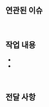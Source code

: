 ## 연관된 이슈
<!-- 관련된 이슈 번호를 적어주세요 -->
<br>

## 작업 내용
<!-- 작업에 대한 설명을 적어주세요 -->
-
-
<br> 

## 전달 사항
<!-- 참고할 사항이 있다면 알려주세요 -->
